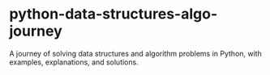 # python-data-structures-algo-journey
A journey of solving data structures and algorithm problems in Python, with examples, explanations, and solutions.
